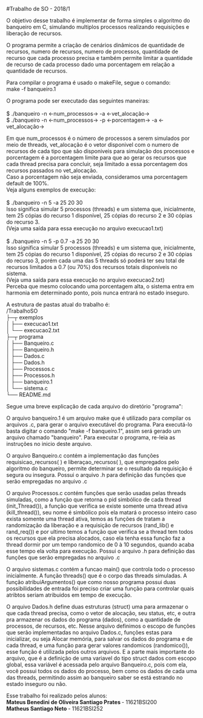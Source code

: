 #Trabalho de SO - 2018/1

O objetivo desse trabalho é implementar de forma simples o algoritmo do banqueiro em C, simulando multiplos processos realizando requisições e liberação de recursos.<br>

O programa permite a criação de cenários dinâmicos de quantidade de recursos, numero de recursos, numero de processos, quantidade de recurso que cada processo precisa e também permite limitar a quantidade de recurso de cada processo dado uma porcentagem em relação a quantidade de recursos.<br>

Para compilar o programa é usado o makeFile, segue o comando:<br>
make -f banqueiro.1

O programa pode ser executado das seguintes maneiras:
<br><br>
$ ./banqueiro -n <-num_processos-> -a <-vet_alocação-> <br>
$ ./banqueiro -n <-num_processos-> -p <-porcentagem-> -a <-vet_alocação-> <br>

Em que num_processos é o número de processos a serem simulados por meio de threads, vet_alocação é o vetor disponivel com o numero de recursos de cada tipo que são disponiveis para simulação dos processos e porcentagem é a porcentagem limite para que ao gerar os recursos que cada thread precisa para concluir, seja limitado a essa porcentagem dos recursos passados no vet_alocação. <br>
Caso a porcentagem não seja enviada, consideramos uma porcentagem default de 100%. <br>
Veja alguns exemplos de execução:
<br><br>
$ ./banqueiro -n 5 -a 25 20 30<br>
Isso significa simular 5 processos (threads) e um sistema que, inicialmente, tem 25 cópias do recurso 1 disponível, 25 cópias do recurso 2 e 30 cópias do recurso 3.<br>
(Veja uma saída para essa execução no arquivo execucao1.txt)
<br><br>
$ ./banqueiro -n 5 -p 0.7 -a 25 20 30<br>
Isso significa simular 5 processos (threads) e um sistema que, inicialmente, tem 25 cópias do recurso 1 disponível, 25 cópias do recurso 2 e 30 cópias do recurso 3, porém cada uma das 5 threads só poderá ter seu total de recursos limitados a 0.7 (ou 70%) dos recursos totais disponíveis no sistema.<br>
(Veja uma saída para essa execução no arquivo execucao2.txt)<br>
Perceba que mesmo colocando uma porcentagem alta, o sistema entra em harmonia em determinado ponto, pois nunca entrará no estado inseguro.<br>

A estrutura de pastas atual do trabalho é: <br>
/TrabalhoSO<br>
├─┬ exemplos<br>
│ ├── execucao1.txt<br>
│ └── execucao2.txt<br>
├─┬ programa<br>
│ ├── Banqueiro.c<br>
│ ├── Banqueiro.h<br>
│ ├── Dados.c<br>
│ ├── Dados.h<br>
│ ├── Processos.c<br>
│ ├── Processos.h<br>
│ ├── banqueiro.1<br>
│ └── sistema.c<br>
└── README.md<br>

Segue uma breve explicação de cada arquivo do diretório "programa":<br>

O arquivo banqueiro.1 é um arquivo make que é utilizado para compilar os arquivos .c, para gerar o arquivo executável do programa. Para executá-lo basta digitar o comando "make -f banqueiro.1", assim será gerado um arquivo chamado "banqueiro". Para executar o programa, re-leia as instruções no inicio deste arquivo.<br>

O arquivo Banqueiro.c contém a implementação das funções requisicao_recursos( ) e liberaçao_recursos( ), que empregados pelo algoritmo do banqueiro, permite determinar se o resultado da requisição é segura ou insegura. Possui o arquivo .h para definição das funções que serão empregadas no arquivo .c<br>

O arquivo Processos.c contém funções que serão usadas pelas threads simuladas, como a função que retorna o pid simbólico de cada thread (init_Thread()), a função que verifica se existe somente uma thread ativa (kill_thread()), seu nome é simbólico pois ela matará o processo inteiro caso exista somente uma thread ativa, temos as funções de tratam a randomização da liberação e a requisição de recursos (rand_lib() e rand_req()) e por ultimo temos a função que verifica se a thread tem todos os recursos que ela precisa alocados, caso ela tenha essa função faz a thread dormir por um tempo randomico de 0 à 10 segundos, quando acaba esse tempo ela volta para execução. Possui o arquivo .h para definição das funções que serão empregadas no arquivo .c<br>

O arquivo sistemas.c contém a funcao main() que controla todo o processo inicialmente. A função threads() que é o corpo das threads simuladas. A função atribuiArgumentos() que como nosso programa possui duas possibilidades de entrada foi preciso criar uma função para controlar quais atribtos seriam atribuidos em tempo de execução. <br>

O arquivo Dados.h define duas estruturas (struct) uma para armazenar o que cada thread precisa, como o vetor de alocação, seu status, etc, e outra pra armazenar os dados do programa (dados), como a quantidade de processos, de recursos, etc. Nesse arquivo definimos o escopo de funções que serão implementadas no arquivo Dados.c, funções estas para inicializar, ou seja Alocar memória, para salvar os dados do programa e de cada thread, e uma função para gerar valores randomicos (randomico()), esse função é utilizada pelos outros arquivos. E a parte mais importante do arquivo, que é a definição de uma variavel do tipo struct dados com escopo global, essa variável é acessada pelo arquivo Banqueiro.c, pois com ela, você possui todos os dados do processo, bem como os dados de cada uma das threads, permitindo assim ao banqueiro saber se está estrando no estado inseguro ou não. <br>

Esse trabalho foi realizado pelos alunos: <br>
	<strong>Mateus Benedini de Oliveira Santiago Prates </strong> - 11621BSI200<br>
	<strong>Matheus Santiago Neto  </strong>- 11621BSI252<br>